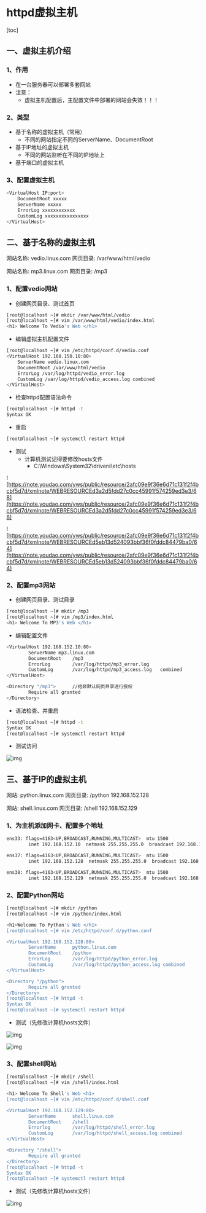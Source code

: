 # httpd虚拟主机

[toc]

## 一、虚拟主机介绍

### 1、作用

* 在一台服务器可以部署多套网站
* 注意：
  * 虚拟主机配置后，主配置文件中部署的网站会失效！！！

### 2、类型

* 基于名称的虚拟主机（常用）
  * 不同的网站指定不同的ServerName、DocumentRoot
* 基于IP地址的虚拟主机
  * 不同的网站监听在不同的IP地址上
* 基于端口的虚拟主机

### 3、配置虚拟主机

```bash
<VirtualHost IP:port>
    DocumentRoot xxxxx
    ServerName xxxxx
    ErrorLog xxxxxxxxxxxx
    CustomLog xxxxxxxxxxxxxxxx
</VirtualHost>
```

## 二、基于名称的虚拟主机



网站名称:  vedio.linux.com	网页目录: /var/www/html/vedio

网站名称:  mp3.linux.com	网页目录: /mp3

### 1、配置vedio网站

* 创建网页目录、测试首页

```bash
[root@localhost ~]# mkdir /var/www/html/vedio
[root@localhost ~]# vim /var/www/html/vedio/index.html
<h1> Welcome To Vedio's Web </h1>
```

* 编辑虚拟主机配置文件

```bash
[root@localhost ~]# vim /etc/httpd/conf.d/vedio.conf
<VirtualHost 192.168.150.10:80>
    ServerName vedio.linux.com
    DocumentRoot /var/www/html/vedio
    ErrorLog /var/log/httpd/vedio_error.log
    CustomLog /var/log/httpd/vedio_access.log combined
</VirtualHost>
```

* 检查httpd配置语法命令

```bash
[root@localhost ~]# httpd -t 
Syntax OK
```

* 重启

```bash
[root@localhost ~]# systemctl restart httpd
```

* 测试
  * 计算机测试记得要修改hosts文件
    * C:\Windows\System32\drivers\etc\hosts

![https://note.youdao.com/yws/public/resource/2afc09e9f36e6d71c131f2f4bcbf5d7d/xmlnote/WEBRESOURCEd3a2d5fdd27c0cc45991f574259ed3e3/68](https://note.youdao.com/yws/public/resource/2afc09e9f36e6d71c131f2f4bcbf5d7d/xmlnote/WEBRESOURCEd3a2d5fdd27c0cc45991f574259ed3e3/68)



![https://note.youdao.com/yws/public/resource/2afc09e9f36e6d71c131f2f4bcbf5d7d/xmlnote/WEBRESOURCEd5eb13d524093bbf36f0fddc84479ba0/64](https://note.youdao.com/yws/public/resource/2afc09e9f36e6d71c131f2f4bcbf5d7d/xmlnote/WEBRESOURCEd5eb13d524093bbf36f0fddc84479ba0/64)

### 2、配置mp3网站

* 创建网页目录、测试目录

```bash
[root@localhost ~]# mkdir /mp3
[root@localhost ~]# vim /mp3/index.html
<h1> Welcome To MP3's Web </h1>
```

* 编辑配置文件

```bash
<VirtualHost 192.168.152.10:80>
        ServerName mp3.linux.com
        DocumentRoot    /mp3
        ErrorLog        /var/log/httpd/mp3_error.log
        CustomLog       /var/log/httpd/mp3_access.log   combined
</VirtualHost>

<Directory "/mp3">		//给非默认网页目录进行授权
        Require all granted
</Directory>

```

* 语法检查、并重启

```bash
[root@localhost ~]# httpd -t
Syntax OK
[root@localhost ~]# systemctl restart httpd
```

* 测试访问

![img](https://note.youdao.com/yws/public/resource/2afc09e9f36e6d71c131f2f4bcbf5d7d/xmlnote/WEBRESOURCE96da69cebda8b0daa390689d19e1c78d/66)

## 三、基于IP的虚拟主机



网站: python.linux.com		网页目录: /python		192.168.152.128

网站: shell.linux.com		网页目录: /shell		192.168.152.129



### 1、为主机添加网卡、配置多个地址

```bash
ens33: flags=4163<UP,BROADCAST,RUNNING,MULTICAST>  mtu 1500
        inet 192.168.152.10  netmask 255.255.255.0  broadcast 192.168.152.255

ens37: flags=4163<UP,BROADCAST,RUNNING,MULTICAST>  mtu 1500
        inet 192.168.152.128  netmask 255.255.255.0  broadcast 192.168.152.255

ens38: flags=4163<UP,BROADCAST,RUNNING,MULTICAST>  mtu 1500
        inet 192.168.152.129  netmask 255.255.255.0  broadcast 192.168.152.255
```

### 2、配置Python网站

```bash
[root@localhost ~]# mkdir /python
[root@localhost ~]# vim /python/index.html 

<h1>Welcome To Python's Web </h1>
[root@localhost ~]# vim /etc/httpd/conf.d/python.conf 

<VirtualHost 192.168.152.128:80>
        ServerName      python.linux.com
        DocumentRoot    /python
        ErrorLog        /var/log/httpd/python_error.log
        CustomLog       /var/log/httpd/python_access.log combined
</VirtualHost>

<Directory "/python">
        Require all granted
</Directory>
[root@localhost ~]# httpd -t 
Syntax OK
[root@localhost ~]# systemctl restart httpd
```

* 测试（先修改计算机hosts文件）

![img](https://note.youdao.com/yws/public/resource/2afc09e9f36e6d71c131f2f4bcbf5d7d/xmlnote/WEBRESOURCE9939dc70782e7b2eb905e18e0766688e/75)

![img](https://note.youdao.com/yws/public/resource/2afc09e9f36e6d71c131f2f4bcbf5d7d/xmlnote/WEBRESOURCE581cb97bffcd1ca1b861422eb9c7969e/71)

### 3、配置shell网站

```bash
[root@localhost ~]# mkdir /shell
[root@localhost ~]# vim /shell/index.html 

<h1> Welcome To Shell's Web <h1>
[root@localhost ~]# vim /etc/httpd/conf.d/shell.conf

<VirtualHost 192.168.152.129:80>
        ServerName      shell.linux.com
        DocumentRoot    /shell
        Errorlog        /var/log/httpd/shell_error.log
        CustomLog       /var/log/httpd/shell_access.log combined
</VirtualHost>

<Directory "/shell">
        Require all granted
</Directory>
[root@localhost ~]# httpd -t
Syntax OK
[root@localhost ~]# systemctl restart httpd
```

* 测试（先修改计算机hosts文件）

![img](https://note.youdao.com/yws/public/resource/2afc09e9f36e6d71c131f2f4bcbf5d7d/xmlnote/WEBRESOURCE8635c3a4499b596eadea3f38f2e80459/73)